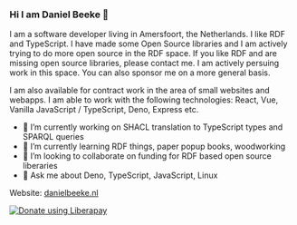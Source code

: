 ### Hi I am Daniel Beeke 👋

I am a software developer living in Amersfoort, the Netherlands. I like RDF and TypeScript. I have made some Open Source libraries and I am actively trying to do more open source in the RDF space. If you like RDF and are missing open source libraries, please contact me. I am actively persuing work in this space. You can also sponsor me on a more general basis.

I am also available for contract work in the area of small websites and webapps. I am able to work with the following technologies: React, Vue, Vanilla JavaScript / TypeScript, Deno, Express etc.

- 🔭 I’m currently working on SHACL translation to TypeScript types and SPARQL queries
- 🌱 I’m currently learning RDF things, paper popup books, woodworking  
- 👯 I’m looking to collaborate on funding for RDF based open source liberaries
- 💬 Ask me about Deno, TypeScript, JavaScript, Linux

Website: [danielbeeke.nl](https://danielbeeke.nl)

<a href="https://liberapay.com/danielbeeke/donate"><img alt="Donate using Liberapay" src="https://liberapay.com/assets/widgets/donate.svg"></a>

